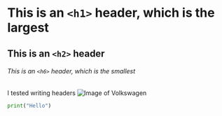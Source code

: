 # This is an `<h1>` header, which is the largest

## This is an `<h2>` header

###### This is an `<h6>` header, which is the smallest


I tested writing headers
![Image of Volkswagen](https://octodex.github.com/images/yaktocat.png)
``` Python
print("Hello")
```

